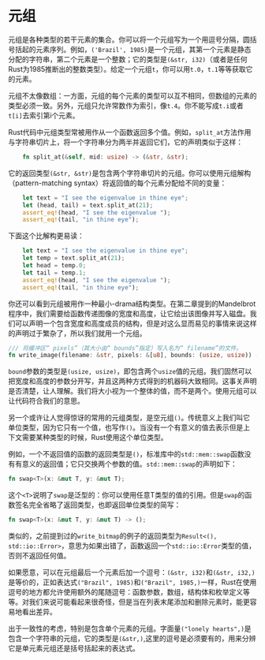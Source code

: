 # 元组
元组是各种类型的若干元素的集合。你可以将一个元组写为一个用逗号分隔，圆括号括起的元素序列。例如，`('Brazil', 1985)`是一个元组，其第一个元素是静态分配的字符串，第二个元素是一个整数；它的类型是`(&str, i32)`（或者是任何Rust为1985推断出的整数类型）。给定一个元组`t`，你可以用`t.0`，`t.1`等等获取它的元素。

元组不太像数组：一方面，元组的每个元素的类型可以互不相同，但数组的元素的类型必须一致。另外，元组只允许常数作为索引，像`t.4`。你不能写成`t.i`或者`t[i]`去索引第i个元素。

Rust代码中元组类型常被用作从一个函数返回多个值。例如，`split_at`方法作用与字符串切片上，将一个字符串分为两半并返回它们，它的声明类似于这样：
```rust
    fn split_at(&self, mid: usize) -> (&str, &str);

```

它的返回类型`(&str, &str)`是包含两个字符串切片的元组。你可以使用元组解构（pattern-matching syntax）将返回值的每个元素分配给不同的变量：
```rust
    let text = "I see the eigenvalue in thine eye";
    let (head, tail) = text.split_at(21);
    assert_eq!(head, "I see the eigenvalue ");
    assert_eq!(tail, "in thine eye");

```
下面这个比解构更易读：
```rust
    let text = "I see the eigenvalue in thine eye";
    let temp = text.split_at(21);
    let head = temp.0;
    let tail = temp.1;
    assert_eq!(head, "I see the eigenvalue ");
    assert_eq!(tail, "in thine eye");

```

你还可以看到元组被用作一种最小-drama结构类型。在第二章提到的Mandelbrot程序中，我们需要给函数传递图像的宽度和高度，让它绘出该图像并写入磁盘。我们可以声明一个包含宽度和高度成员的结构，但是对这么显而易见的事情来说这样的声明过于繁杂了，所以我们就用一个元组。
```rust
/// 将缓冲区“ pixels”（其大小由“ bounds”指定）写入名为“ filename”的文件。
fn write_image(filename: &str, pixels: &[u8], bounds: (usize, usize)) -> Result<(), std::io::Error> { ... }

```
`bound`参数的类型是`(usize, usize)`，即包含两个`usize`值的元组。我们固然可以把宽度和高度的参数分开写，并且这两种方式得到的机器码大致相同。这事关声明是否清楚，让人理解。我们将大小视为一个整体的值，而不是两个。使用元组可以让代码符合我们的意思。


另一个或许让人觉得惊讶的常用的元组类型，是空元组`()`。传统意义上我们叫它单位类型，因为它只有一个值，也写作`()`。当没有一个有意义的值去表示但是上下文需要某种类型的时候，Rust使用这个单位类型。


例如，一个不返回值的函数的返回类型是`()`，标准库中的`std::mem::swap`函数没有有意义的返回值；它只交换两个参数的值。`std::mem::swap`的声明如下：

```rust
fn swap<T>(x: &mut T, y: &mut T);
```

这个`<T>`说明了`swap`是泛型的：你可以使用任意T类型的值的引用。但是`swap`的函数签名完全省略了返回类型，也即返回单位类型的简写：

```rust
fn swap<T>(x: &mut T, y: &mut T) -> ();
```

类似的，之前提到过的`write_bitmap`的例子的返回类型为`Result<(), std::io::Error>`，意思为如果出错了，函数返回一个`std::io::Error`类型的值，否则不返回任何值。


如果愿意，可以在元组最后一个元素后加一个逗号：`(&str, i32)`和`(&str, i32,)`是等价的，正如表达式`("Brazil", 1985)`和`("Brazil", 1985,)`一样，Rust在使用逗号的地方都允许使用额外的尾随逗号：函数参数，数组，结构体和枚举定义等等。对我们来说可能看起来很奇怪，但是当在列表末尾添加和删除元素时，能更容易地看出差异。


出于一致性的考虑，特别是包含单个元素的元组。字面量`("lonely hearts",)`是包含一个字符串的元组，它的类型是`(&str,)`,这里的逗号是必须要有的，用来分辨它是单元素元组还是括号括起来的表达式。
